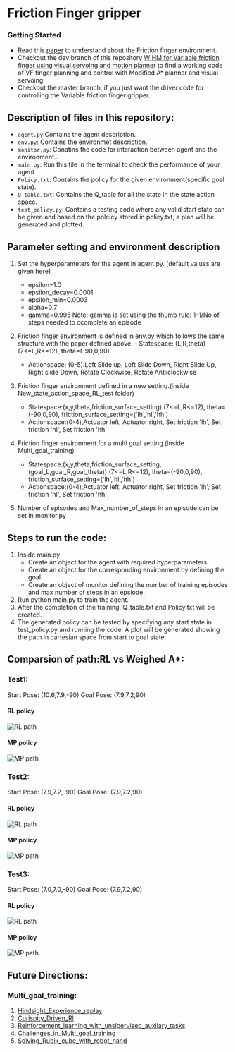 # Friction Finger gripper

### Getting Started

- Read this [paper](https://github.com/gokul-gokz/Friction_finger_gripper_RL/blob/master/Friction_Finger_Gripper_ICRA_2020%20(26).pdf) to understand about the Friction finger environment.
- Checkout the dev branch of this repository [WIHM for Variable friction finger using visual servoing and motion planner](https://github.com/gokul-gokz/Variable_friction_finger) to find a working code of VF finger planning and control with Modified A* planner and visual servoing.
- Checkout the master branch, if you just want the driver code for controlling the Variable friction finger gripper.

## Description of files in this repository:
- `agent.py`:Contains the agent description.
- `env.py`: Contains the environmet description.
- `monitor.py`: Conatins the code for interaction between agent and the environment..
- `main.py`: Run this file in the terminal to check the performance of your agent.
- `Policy.txt`: Contains the policy for the given environment(specific goal state).
- `Q_table.txt`: Contains the Q_table for all the state in the state action space.
- `test_policy.py`: Contains a testing code where any valid start state can be given and based on the polcicy stored in policy.txt, a plan will be generated and plotted.

## Parameter setting and environment description
1. Set the hyperparameters for the agent in agent.py.  [default values are given here]
	- epsilon=1.0
	- epsilon_decay=0.0001
	- epsilon_min=0.0003
	- alpha=0.7
	- gamma=0.995
 Note: gamma is set using the thumb rule: 1-1/No of steps needed to ccomplete an episode

2. Friction finger environment is defined in env.py which follows the same structure with the paper defined above.
         - Statespace: (L,R,theta)    (7<=L,R<=12), theta=(-90,0,90)  
	 - Actionspace: (0-5):Left Slide up, Left Slide Down, Right Slide Up, Right slide Down, Rotate Clockwise, Rotate Antiiclockwise

3. Friction finger environment defined in a new setting.(inside New_state_action_space_RL_test folder)
	 - Statespace:(x,y,theta,friction_surface_setting)  (7<=L,R<=12), theta=(-90,0,90), friction_surface_setting=('lh','hl','hh')
	 - Actionspace:(0-4),Actuator left, Actuator right, Set friction 'lh', Set friction 'hl', Set friction 'hh'

4. Friction finger environment for a multi goal setting.(inside Multi_goal_training)
	 - Statespace:(x,y,theta,friction_surface_setting,(goal_L,goal_R,goal_theta))  (7<=L,R<=12), theta=(-90,0,90), friction_surface_setting=('lh','hl','hh')
	 - Actionspace:(0-4),Actuator left, Actuator right, Set friction 'lh', Set friction 'hl', Set friction 'hh'

4. Number of episodes and Max_number_of_steps in an episode can be set in monitor.py 


## Steps to run the code:
1. Inside main.py
	- Create an object for the agent with required hyperparameters.
	- Create an object for the corresponding environment by defining the goal.
	- Create an object of monitor defining the number of training episodes and max number of steps in an epsiode. 
2. Run python main.py  to train the agent.
3. After the completion of the training, Q_table.txt and Policy.txt will be created.
4. The generated policy can be tested by specifying any start state in test_policy.py and running the code. A plot will be generated showing the path in cartesian space from start to goal state.

## Comparsion of path:RL vs Weighed A*:
### Test1:
Start Pose: (10.6,7.9,-90)
Goal Pose: (7.9,7.2,90)
#### RL policy
![RL path](https://github.com/gokul-gokz/Friction_finger_gripper_RL/blob/master/New_state_action_space_RL_test/Data/Q-learning/Test1.png)

#### MP policy
![MP path](https://github.com/gokul-gokz/Friction_finger_gripper_RL/blob/master/New_state_action_space_RL_test/Data/Q-learning/MP_Test1.png)

### Test2:
Start Pose: (7.9,7.2,-90)
Goal Pose: (7.9,7.2,90)
#### RL policy
![RL path](https://github.com/gokul-gokz/Friction_finger_gripper_RL/blob/master/New_state_action_space_RL_test/Data/Q-learning/Test2.png)

#### MP policy
![MP path](https://github.com/gokul-gokz/Friction_finger_gripper_RL/blob/master/New_state_action_space_RL_test/Data/Q-learning/MP_Test2.png)

### Test3:
Start Pose: (7.0,7.0,-90)
Goal Pose: (7.9,7.2,90)
#### RL policy
![RL path](https://github.com/gokul-gokz/Friction_finger_gripper_RL/blob/master/New_state_action_space_RL_test/Data/Q-learning/Test3.png)

#### MP policy
![MP path](https://github.com/gokul-gokz/Friction_finger_gripper_RL/blob/master/New_state_action_space_RL_test/Data/Q-learning/MP_Test3.png)

## Future Directions:
### Multi_goal_training:
1. [Hindsight_Experience_replay](https://papers.nips.cc/paper/7090-hindsight-experience-replay.pdf)
2. [Curisoity_Driven_Rl](https://pathak22.github.io/noreward-rl/resources/icml17.pdf)
3. [Reinforcement_learning_with_unsipervised_auxilary_tasks](https://arxiv.org/abs/1611.05397)
4. [Challenges_in_Multi_goal_training](https://matthiasplappert.com/publications/2018_Plappert_MultiGoalRL.pdf)
5. [Solving_Rubik_cube_with_robot_hand](https://openai.com/blog/solving-rubiks-cube/)




  
